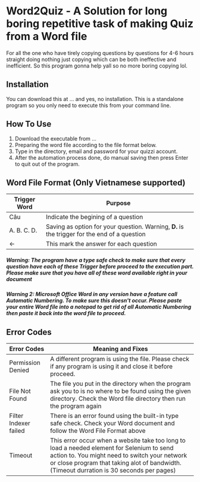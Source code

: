 # Word2Quiz - A Solution for long boring repetitive task of making Quiz from a Word file
For all the one who have tirely copying questions by questions for 4-6 hours straight doing nothing just copying which can be both ineffective and inefficient. So this program gonna help yall so no more boring copying lol.

## Installation
You can download this at ... and yes, no installation. This is a standalone program so you only need to execute this from your command line.

## How To Use
1. Download the executable from ...
2. Preparing the word file according to the file format below.
3. Type in the directory, email and password for your quizzi account.
4. After the automation process done, do manual saving then press Enter to quit out of the program.

## Word File Format (Only Vietnamese supported)
| **Trigger Word** | **Purpose**|
|------------------|------------|
| Câu              | Indicate the begining of a question|
| A. B. C. D.      | Saving as option for your question. Warning, **D.** is the trigger for the end of a question|
| <- | This mark the answer for each question|
##### **Warning**: The program have a type safe check to make sure that every question have each of these Trigger before proceed to the execution part. Please make sure that you have all of these word available right in your document
##### **Warning 2**: Microsoft Office Word in any version have a feature call Automatic Numbering. To make sure this doesn't occur. Please paste your entire Word file into a notepad to get rid of all Automatic Numbering then paste it back into the word file to proceed.

## Error Codes
| **Error Codes** | **Meaning and Fixes** |
| ----------------|-----------------------|
| Permission Denied| A different program is using the file. Please check if any program is using it and close it before proceed.|
| File Not Found | The file you put in the directory when the program ask you to is no where to be found using the given directory. Check the Word file directory then run the program again|
| Filter Indexer failed| There is an error found using the built-in type safe check. Check your Word document and follow the Word File Format above|
| Timeout | This error occur when a website take too long to load a needed element for Selenium to send action to. You might need to switch your network or close program that taking alot of bandwidth. (Timeout durration is 30 seconds per pages)
